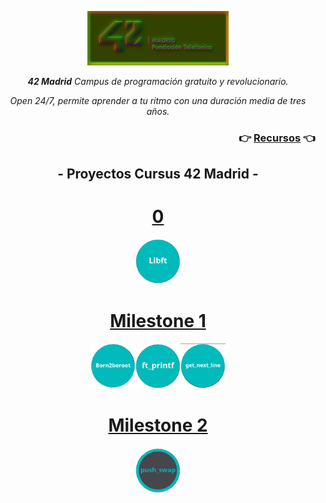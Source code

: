 <p align="center" width="100%">
    <img width="45%" src="documentation/42-Madrid.png"> 
</p>
 
<p align="center" width="100%"><i><b>42 Madrid</b> Campus de programación gratuito y revolucionario.</i></p>

<p align="center" width="100%"><i>Open 24/7, permite aprender a tu ritmo con una duración media de tres años.</i></p>

 <h3 align="right">👉 <a href="documentation/">Recursos</a> 👈</h3>

<h2 align="center" width=100%">- Proyectos Cursus 42 Madrid -</h2>


<h1 align="center"><a href="0">0</a></h1>
<p align="center" width="100%"><a href="0/"><img src="documentation/0/libft.png" width="72" /></p>

<h1 align="center"><a href="milestone_1">Milestone 1</a></h1>

<p align="center" width="100%"><a href="milestone_1/born2beroot"><img src="documentation/milestone_1/born2beroot.png" width="72" /><a/><a href="milestone_1/printf/"><img src="documentation/milestone_1/ft_printf.png" width="72" /></a><a href="milestone_1/get_next_line/"><img src="documentation/milestone_1/get_next_line.png" width="72" /></a></p>

<h1 align="center"><a href="milestone_2">Milestone 2</a></h1>

<p align="center" width="100%"><a href="#"><img src="documentation/milestone_2/push_swap.png" width="72" /><a/>



